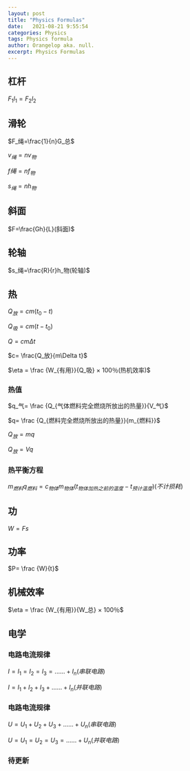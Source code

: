 ```yaml
---
layout: post
title: "Physics Formulas"
date:   2021-08-21 9:55:54
categories: Physics
tags: Physics formula
author: Orangelop aka. null.
excerpt: Physics Formulas
---
```


## 杠杆

$F_1l_1=F_2l_2$

## 滑轮
$F_绳=\frac{1}{n}G_总$

$v_绳=nv_物$

$f绳=nf_物$

$s_绳=nh_物$

## 斜面
$F=\frac{Gh}{L}(斜面)$

## 轮轴
$s_绳=\frac{R}{r}h_物(轮轴)$

## 热
$Q_放=cm(t_0-t)$

$Q_吸=cm(t-t_0)$

$Q=cm\Delta t$

$c= \frac{Q_放}{m\Delta t}$

$\eta = \frac {W_{有用}}{Q_吸} × 100％(热机效率)$

### 热值

$q_气= \frac {Q_{气体燃料完全燃烧所放出的热量}}{V_气}$

$q= \frac {Q_{燃料完全燃烧所放出的热量}}{m_{燃料}}$

$Q_放=mq$

$Q_放=Vq$

### 热平衡方程

$m_{燃料}q_{燃料}=c_{物体}m_{物体}(t_{物体加热之前的温度}-t_{预计温度})(不计损耗)$

## 功

$W=Fs$

## 功率

$P= \frac {W}{t}$

## 机械效率

$\eta = \frac {W_{有用}}{W_总} × 100％$

## 电学

### 电路电流规律

$I=I_1=I_2=I_3=......+I_n(串联电路)$

$I=I_1+I_2+I_3+......+I_n(并联电路)$

### 电路电流规律

$U=U_1+U_2+U_3+......+U_n(串联电路)$

$U=U_1=U_2=U_3=......+U_n(并联电路)$

### 待更新

